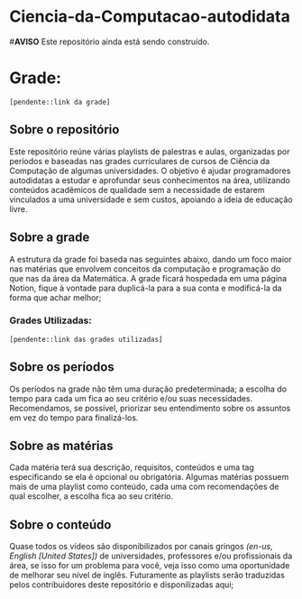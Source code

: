 # Ciencia-da-Computacao-autodidata

#**AVISO**
  Este repositório ainda está sendo construído.
  
# Grade:
    [pendente::link da grade]

  
## Sobre o repositório
  Este repositório reúne várias playlists de palestras e aulas, organizadas por períodos e baseadas nas grades curriculares de cursos de Ciência da Computação de algumas universidades. O objetivo é ajudar programadores autodidatas a estudar e aprofundar seus conhecimentos na área, utilizando conteúdos acadêmicos de qualidade sem a necessidade de estarem vinculados a uma universidade e sem custos, apoiando a ideia de educação livre.
  

## Sobre a grade
  A estrutura da grade foi baseda nas seguintes abaixo, dando um foco maior nas matérias que envolvem conceitos da computação e programação do que nas da área da Matemática. A grade ficará hospedada em uma página Notion, fique à vontade para duplicá-la para a sua conta e modificá-la da forma que achar melhor;
  ### Grades Utilizadas:
    [pendente::link das grades utilizadas]

## Sobre os períodos
  Os períodos na grade não têm uma duração predeterminada; a escolha do tempo para cada um fica ao seu critério e/ou suas necessidades. Recomendamos, se possível, priorizar seu entendimento sobre os assuntos em vez do tempo para finalizá-los.

    
## Sobre as matérias
  Cada matéria terá sua descrição, requisitos, conteúdos e uma tag especificando se ela é opcional ou obrigatória. Algumas matérias possuem mais de uma playlist como conteúdo, cada uma com recomendações de qual escolher, a escolha fica ao seu critério.
  
  
## Sobre o conteúdo
  Quase todos os vídeos são disponibilizados por canais gringos *(en-us, English [United States])* de universidades, professores e/ou profissionais da área, se isso for um problema para você, veja isso como uma oportunidade de melhorar seu nível de inglês. Futuramente as playlists serão traduzidas pelos contribuidores deste repositório e disponilizadas aqui;
